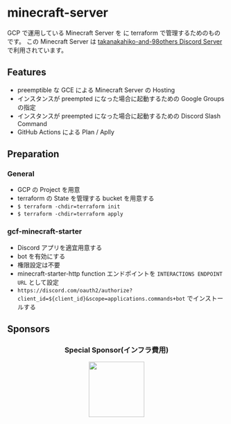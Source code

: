 # minecraft-server

GCP で運用している Minecraft Server を  に terraform で管理するためのものです。
この Minecraft Server は [takanakahiko-and-98others Discord Server](https://scrapbox.io/takanakahiko-and-98other/takanakahiko-and-98other) で利用されています。

## Features

- preemptible な GCE による Minecraft Server の Hosting
- インスタンスが preempted になった場合に起動するための Google Groups の指定
- インスタンスが preempted になった場合に起動するための Discord Slash Command
- GitHub Actions による Plan / Aplly

## Preparation

### General

- GCP の Project を用意
- terraform の State を管理する bucket を用意する
- `$ terraform -chdir=terraform init`
- `$ terraform -chdir=terraform apply`

### gcf-minecraft-starter

- Discord アプリを適宜用意する
- bot を有効にする
- 権限設定は不要
- minecraft-starter-http function エンドポイントを `INTERACTIONS ENDPOINT URL` として設定
- `https://discord.com/oauth2/authorize?client_id=${client_id}&scope=applications.commands+bot` でインストールする

## Sponsors

<h3 align="center">Special Sponsor(インフラ費用)</h3>
<p align="center">
  <a href="https://github.com/uneco" target="_blank">
    <img width="128px"  src="https://github.com/uneco.png">
  </a>
</p>

